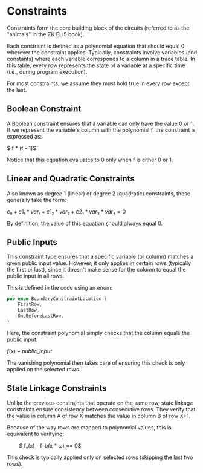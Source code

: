 # Constraints

Constraints form the core building block of the circuits (referred to as the "animals" in the ZK ELI5 book).

Each constraint is defined as a polynomial equation that should equal 0 wherever the constraint applies. Typically, constraints involve variables (and constants) where each variable corresponds to a column in a trace table. In this table, every row represents the state of a variable at a specific time (i.e., during program execution).

For most constraints, we assume they must hold true in every row except the last.

## Boolean Constraint

A Boolean constraint ensures that a variable can only have the value 0 or 1. If we represent the variable's column with the polynomial f, the constraint is expressed as:

$ f * (f - 1)$

Notice that this equation evaluates to 0 only when f is either 0 or 1.

## Linear and Quadratic Constraints

Also known as degree 1 (linear) or degree 2 (quadratic) constraints, these generally take the form:


$c₀ + c1₁ * var₁ + c1₂ * var₂ + c2₁ * var₃ * var₄ = 0$

By definition, the value of this equation should always equal 0.

## Public Inputs

This constraint type ensures that a specific variable (or column) matches a given public input value. However, it only applies in certain rows (typically the first or last), since it doesn't make sense for the column to equal the public input in all rows.

This is defined in the code using an enum:

```rust
pub enum BoundaryConstraintLocation {
    FirstRow,
    LastRow,
    OneBeforeLastRow,
}
```

Here, the constraint polynomial simply checks that the column equals the public input:

$f(x) - {public\_input}$

The vanishing polynomial then takes care of ensuring this check is only applied on the selected rows.

## State Linkage Constraints

Unlike the previous constraints that operate on the same row, state linkage constraints ensure consistency between consecutive rows. They verify that the value in column A of row X matches the value in column B of row X+1.

Because of the way rows are mapped to polynomial values, this is equivalent to verifying:

  
$ fₐ(x) - f_b(x * ω) == 0$ 

This check is typically applied only on selected rows (skipping the last two rows).

